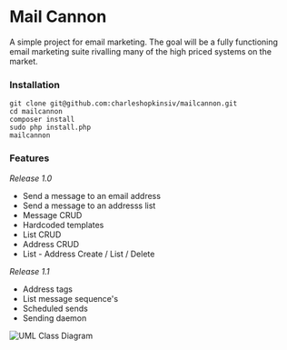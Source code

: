 # Mail Cannon
A simple project for email marketing. The goal will be a fully functioning email marketing suite rivalling many of the high priced systems on the market.


### Installation

```
git clone git@github.com:charleshopkinsiv/mailcannon.git
cd mailcannon
composer install
sudo php install.php
mailcannon
```


### Features

*Release 1.0*
* Send a message to an email address
* Send a message to an addresss list
* Message CRUD
* Hardcoded templates
* List CRUD
* Address CRUD
* List - Address Create / List / Delete

*Release 1.1*
* Address tags
* List message sequence's
* Scheduled sends
* Sending daemon


![UML Class Diagram](https://github.com/charleshopkinsiv/mailcannon/public/img/uml.jpg)


